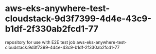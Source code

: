 # aws-eks-anywhere-test-cloudstack-9d3f7399-4d4e-43c9-b1df-2f330ab2fcd1-77
repository for use with E2E test job aws-eks-anywhere-test-cloudstack:9d3f7399-4d4e-43c9-b1df-2f330ab2fcd1-77
